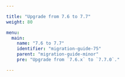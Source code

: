 ```yaml
---

title: "Upgrade from 7.6 to 7.7"
weight: 80

menu:
  main:
    name: "7.6 to 7.7"
    identifier: "migration-guide-75"
    parent: "migration-guide-minor"
    pre: "Upgrade from `7.6.x` to `7.7.0`."

---
```


